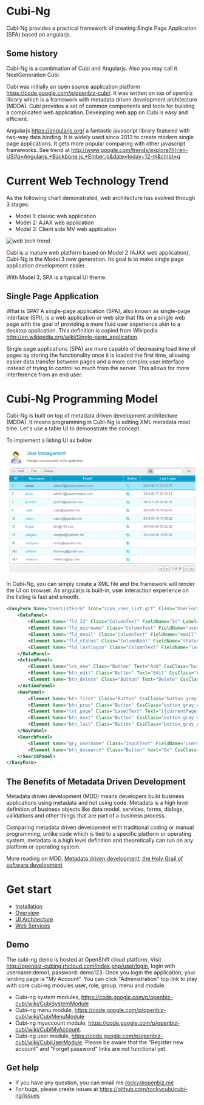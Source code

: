 Cubi-Ng
=======

Cubi-Ng provides a practical framework of creating Single Page Application (SPA) based on angularjs.

Some history
------------

Cubi-Ng is a combination of Cubi and Angularjs. Also you may call it NextGeneration Cubi. 

Cubi was initially an open source application platform https://code.google.com/p/openbiz-cubi/. It was written on top of openbiz library which is a framework with metadata driven development architecture (MDDA). Cubi provides a set of common components and tools for building a complicated web application. Developing web app on Cubi is easy and efficient.

Angularjs https://angularjs.org/ a fantastic javascript library featured with two-way data binding. It is widely used since 2013 to create modern single page applications. It gets more popular comparing with other javascript frameworks. See trend at http://www.google.com/trends/explore?hl=en-US#q=Angularjs,+Backbone.js,+Ember.js&date=today+12-m&cmpt=q

Current Web Technology Trend
============================
As the following chart demonstrated, web architecture has evolved through 3 stages:
- Model 1: classic web application
- Model 2: AJAX web application
- Model 3: Client side MV web application

![web tech trend](http://blog.octo.com/wp-content/uploads/2014/03/web-application-models-over-time.png)

Cubi is a mature web platform based on Model 2 (AJAX web application), Cubi-Ng is the Model 3 new generation. Its goal is to make single page application development easier.

With Model 3, SPA is a typical UI theme.

Single Page Application
-----------------------
What is SPA? A single-page application (SPA), also known as single-page interface (SPI), is a web application or web site that fits on a single web page with the goal of providing a more fluid user experience akin to a desktop application. This definition is copied from Wikipedia http://en.wikipedia.org/wiki/Single-page_application.

Single page applications (SPA) are more capable of decreasing load time of pages by storing the functionality once it is loaded the first time, allowing easier data transfer between pages and a more complex user interface instead of trying to control so much from the server. This allows for more interference from an end user. 

Cubi-Ng Programming Model
=========================
Cubi-Ng is built on top of metadata driven development architecture (MDDA). It means programming in Cubi-Ng is editing XML metadata most time. Let's use a table UI to demonstrate the concept.

To implement a listing UI as below

![User listing UI](https://raw.githubusercontent.com/rockycubi/cubi-docs/master/images/user_list.png)

In Cubi-Ng, you can simply create a XML file and the framework will render the UI on browser. As angularjs is built-in, user  interaction experience on the listing is fast and smooth.
```xml
<EasyForm Name="UserListForm" Icon="icon_user_list.gif" Class="UserForm" Title="User Management" Description="Manage user accounts in the application" BizDataObj="system.do.UserDO" DataService="/system/users" TemplateEngine="Smarty" TemplateFile="system_right_listform.tpl.html"  Access="User.Administer_Users">
    <DataPanel>
        <Element Name="fld_Id" Class="ColumnText" FieldName="Id" Label="ID" Sortable="Y"/>
        <Element Name="fld_username" Class="ColumnText" FieldName="username" Label="Username" Link="{@home:url}/system/user_detail/{{dataobj.Id}}" Sortable="Y"/>
        <Element Name="fld_email" Class="ColumnText" FieldName="email" Label="Email" Sortable="Y"/>
		<Element Name="fld_status" Class="ColumnBool" FieldName="status" Label="Active" Sortable="Y" />
		<Element Name="fld_lastlogin" Class="ColumnText" FieldName="lastlogin" Label="Last Login" Sortable="Y" />
    </DataPanel>
    <ActionPanel>
        <Element Name="lnk_new" Class="Button" Text="Add" CssClass="button_gray_add" Description="new record (Insert)" Link="{@home:url}/system/user_new"/>
        <Element Name="btn_edit" Class="Button" Text="Edit" CssClass="button_gray_m" Link="{@home:url}/system/user_edit/{{selectedId}}"/>
        <Element Name="btn_delete" Class="Button" Text="Delete" CssClass="button_gray_m" Click="delete(selectedIndex)"/>    		
    </ActionPanel> 
    <NavPanel>
        <Element Name="btn_first" Class="Button" CssClass="button_gray_navi first" Click="gotoPage(1)"/>
        <Element Name="btn_prev" Class="Button" CssClass="button_gray_navi prev" Click="gotoPage(currentPage-1)"/>
        <Element Name="txt_page" Class="LabelText" Text="{{currentPage}} of {{totalPage}}"/>
        <Element Name="btn_next" Class="Button" CssClass="button_gray_navi next" Click="gotoPage(currentPage+1)"/>
        <Element Name="btn_last" Class="Button" CssClass="button_gray_navi last" Click="gotoPage(totalPage)"/>
    </NavPanel> 
    <SearchPanel>
        <Element Name="qry_username" Class="InputText" FieldName="username" CssClass="input_text_search"/>
        <Element Name="btn_dosearch" Class="Button" text="Go" CssClass="button_gray" Click="search()"/>       
    </SearchPanel>
</EasyForm>
```

The Benefits of Metadata Driven Development
-------------------------------------------
Metadata driven development (MDD) means developers build business applications using metadata and not using code. Metadata is a high level definition of business objects like data model, services, forms, dialogs, validations and other things that are part of a business process.

Comparing metadata driven development with traditional coding or manual programming, unlike code which is tied to a specific platform or operating system, metadata is a high level definition and theoretically can run on any platform or operating system.

More reading on MDD, [Metadata driven development, the Holy Grail of software development](http://janvanderhaegen.com/2011/12/19/metadata-driven-development-the-holy-grail-of-software-development/)

Get start
=========
- [Installation](https://github.com/rockycubi/cubi-ng/wiki/CubiNG-Installation)
- [Overview](https://github.com/rockycubi/cubi-ng/wiki/CubiNG-Overview)
- [UI Architecture](https://github.com/rockycubi/cubi-ng/wiki/CubiNG-UI-Architecture)
- [Web Services](https://github.com/rockycubi/cubi-ng/wiki/CubiNG-Web-Services)

Demo
----
The cubi-ng demo is hosted at OpenShift cloud platform. Visit http://openbiz-cubing.rhcloud.com/index.php/user/login, login with username:demo1, password: demo123. Once you login the application, your landing page is "My Account". You can click "Administration" top link to play with core cubi-ng modules user, role, group, menu and module.
- Cubi-ng system modules, https://code.google.com/p/openbiz-cubi/wiki/CubiSystemModule
- Cubi-ng menu module, https://code.google.com/p/openbiz-cubi/wiki/CubiMenuModule
- Cubi-ng myaccount module, https://code.google.com/p/openbiz-cubi/wiki/CubiMyAccount. 
- Cubi-ng user module, https://code.google.com/p/openbiz-cubi/wiki/CubiUserModule. Please be aware that the "Register new account" and "Forget password" links are not functional yet.

Get help
--------
- If you have any question, you can email me rocky@openbiz.me
- For bugs, please create issues at https://github.com/rockycubi/cubi-ng/issues
